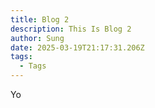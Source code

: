 ```yaml
---
title: Blog 2
description: This Is Blog 2
author: Sung
date: 2025-03-19T21:17:31.206Z
tags:
  - Tags
---
```

Yo